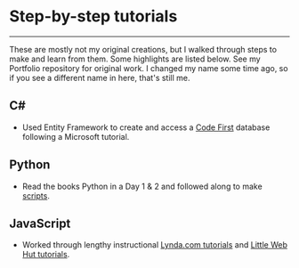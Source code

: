 # Step-by-step tutorials
---
These are mostly not my original creations, but I walked through steps to make and learn from them. Some highlights are listed below. See my Portfolio repository for original work.  I changed my name some time ago, so if you see a different name in here, that's still me.

## C#
* Used Entity Framework to create and access a [Code First](https://github.com/rebeccapizano/Coursework/blob/master/CSharp/CodeFirstDrill.cs) database following a Microsoft tutorial.

## Python
* Read the books Python in a Day 1 & 2 and followed along to make [scripts](https://github.com/rebeccapizano/Coursework/tree/master/Python/PythonInADay).

## JavaScript
* Worked through lengthy instructional [Lynda.com tutorials](https://github.com/rebeccapizano/Coursework/tree/master/JavaScript/IntroJS-Lynda) and [Little Web Hut tutorials](https://github.com/rebeccapizano/Coursework/tree/master/JavaScript/Little-Web-Hut).
